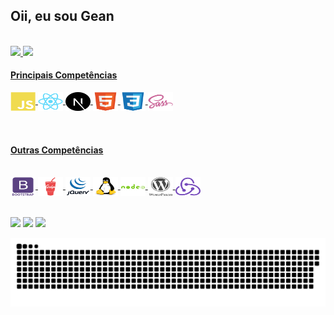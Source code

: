 ## Oii, eu sou Gean
<div><br>
  <a href="https://github.com/fgeanlopes">
  <img height="180em" src="https://github-readme-stats.vercel.app/api?username=fgeanlopes&show_icons=true&theme=dracula&include_all_commits=true&count_private=true"/>
  <img height="180em" src="https://github-readme-stats.vercel.app/api/top-langs/?username=fgeanlopes&layout=compact&langs_count=16&theme=dracula"/>
<div>

<h4>Principais Competências</h4>
<div style="display: inline_block">
  <div>
    <img align="center" alt="Gean-Js" height="30" width="40" src="https://raw.githubusercontent.com/devicons/devicon/master/icons/javascript/javascript-plain.svg">
    <img align="center" alt="Gean-React" height="30" width="40" src="https://raw.githubusercontent.com/devicons/devicon/master/icons/react/react-original.svg">
    <img align="center" alt="Gean-NextJs" height="30" width="40" src="https://raw.githubusercontent.com/devicons/devicon/master/icons/nextjs/nextjs-original.svg">
    <img align="center" alt="Gean-HTML" height="30" width="40" src="https://raw.githubusercontent.com/devicons/devicon/master/icons/html5/html5-original.svg">
    <img align="center" alt="Gean-CSS" height="30" width="40" src="https://raw.githubusercontent.com/devicons/devicon/master/icons/css3/css3-original.svg">
    <img align="center" alt="Gean-SASS" height="30" width="40" src="https://raw.githubusercontent.com/devicons/devicon/master/icons/sass/sass-original.svg">
  </div>
</div>
<br>
<br>

<h4>Outras Competências</h4>
<div style="display: inline_block"><br>
  <div>
    <img align="center" alt="Gean-Boostrap" height="30" width="40" src="https://raw.githubusercontent.com/devicons/devicon/master/icons/bootstrap/bootstrap-plain-wordmark.svg">
    <img align="center" alt="Gean-Gulp" height="30" width="40" src="https://raw.githubusercontent.com/devicons/devicon/master/icons/gulp/gulp-plain.svg">
    <img align="center" alt="Gean-Jquery" height="30" width="40" src="https://raw.githubusercontent.com/devicons/devicon/master/icons/jquery/jquery-original-wordmark.svg">
    <img align="center" alt="Gean-Linux" height="30" width="40" src="https://raw.githubusercontent.com/devicons/devicon/master/icons/linux/linux-original.svg">
    <img align="center" alt="Gean-Node" height="30" width="40" src="https://raw.githubusercontent.com/devicons/devicon/master/icons/nodejs/nodejs-plain-wordmark.svg">
    <img align="center" alt="Gean-WordPress" height="30" width="40" src="https://raw.githubusercontent.com/devicons/devicon/master/icons/wordpress/wordpress-plain-wordmark.svg">
    <img align="center" alt="Gean-Node" height="30" width="40" src="https://raw.githubusercontent.com/devicons/devicon/master/icons/redux/redux-original.svg">
  </div>
</div>
<br>
<br>

<div> 
  <a href="https://instagram.com/f.geanlopes" target="_blank"><img src="https://img.shields.io/badge/-Instagram-%23E4405F?style=for-the-badge&logo=instagram&logoColor=white" target="_blank"></a>
  <a href = "mailto: f.geanlopes@gmail.com"><img src="https://img.shields.io/badge/-Gmail-%23333?style=for-the-badge&logo=gmail&logoColor=white" target="_blank"></a>
  <a href="https://www.linkedin.com/in/geanlopes" target="_blank"><img src="https://img.shields.io/badge/-LinkedIn-%230077B5?style=for-the-badge&logo=linkedin&logoColor=white" target="_blank"></a> 
</div>

![Snake animation](https://github.com/fgeanlopes/fgeanlopes/blob/output/github-contribution-grid-snake.svg)
